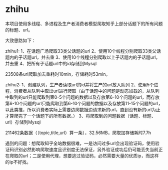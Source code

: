 # zhihu
本项目使用多线程、多进程及生产者消费者模型爬取知乎上部分话题下的所有问题的标题、url。

大致思路如下：

zhihu1:  1、在话题广场爬取33类父话题的url
         2、使用10个线程分别爬取33类父话题内的子话题url，并去重
         3、使用10个线程分别爬取以上子话题内的子话题url，并去重
         4、把所有子话题url中的id存储到Mysql
     
23508条url爬取加去重耗时10min，存储耗时53min。


zhihu2:  1、创建队列，生产者读取url的id并将生产的url放入队列
         2、使用5个进程，消费者从队列中取出url进行爬取（由于话题中的问题是动态加载的，从队列中取到的url只能爬取到第0-5个问题的数据以及存放第6-10个问题的url，而存放第6-10个问题的url只能爬取到第6-10个问题的数据以及存放第11-15个问题的url，以此类推，所以消费者实际上需要边爬数据边请求新的url，直到没有新的url为止才算爬完了一个话题下的所有数据。）
         3、将爬取到的问题数据（话题、标题、url）存储到Mysql

211462条数据（（topic,title,url）算一条），32.56MB，爬取加存储耗时7.7h


遇到的问题：想爬取知乎全站数据很难，一是访问过多url会出现验证码，使用验证码识别必然影响爬取速度且识别度无法保证，另外验证成功后仍可能丢失当前正在爬取的url；二是使用代理，想要逃过验证码，必然需要大量的优质ip，而这样的ip不好找。
